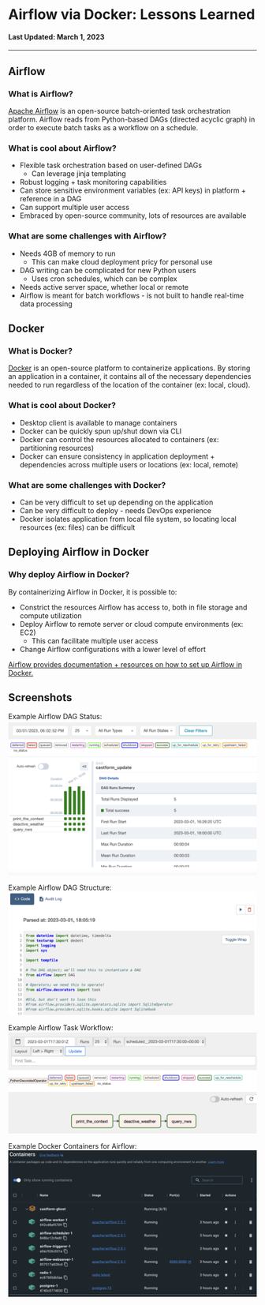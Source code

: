 # Airflow via Docker: Lessons Learned
#### Last Updated: March 1, 2023
---

## Airflow
### What is Airflow?
<a href="https://airflow.apache.org/docs/apache-airflow/stable/index.html">Apache Airflow</a> is an open-source batch-oriented task orchestration platform. Airflow reads from Python-based DAGs (directed acyclic graph) in order to execute batch tasks as a workflow on a schedule.  

### What is cool about Airflow?
* Flexible task orchestration based on user-defined DAGs
  * Can leverage jinja templating
* Robust logging + task monitoring capabilities
* Can store sensitive environment variables (ex: API keys) in platform + reference in a DAG
* Can support multiple user access
* Embraced by open-source community, lots of resources are available

### What are some challenges with Airflow?
* Needs 4GB of memory to run
  * This can make cloud deployment pricy for personal use
* DAG writing can be complicated for new Python users
  * Uses cron schedules, which can be complex
* Needs active server space, whether local or remote
* Airflow is meant for batch workflows - is not built to handle real-time data processing


## Docker
### What is Docker?
<a href="https://docs.docker.com/get-started/overview/">Docker</a> is an open-source platform to containerize applications. By storing an application in a container, it contains all of the necessary dependencies needed to run regardless of the location of the container (ex: local, cloud).

### What is cool about Docker?
* Desktop client is available to manage containers
* Docker can be quickly spun up/shut down via CLI
* Docker can control the resources allocated to containers (ex: partitioning resources)
* Docker can ensure consistency in application deployment + dependencies across multiple users or locations (ex: local, remote)

### What are some challenges with Docker?
* Can be very difficult to set up depending on the application
* Can be very difficult to deploy - needs DevOps experience
* Docker isolates application from local file system, so locating local resources (ex: files) can be difficult

## Deploying Airflow in Docker
### Why deploy Airflow in Docker?
By containerizing Airflow in Docker, it is possible to:
* Constrict the resources Airflow has access to, both in file storage and compute utilization
* Deploy Airflow to remote server or cloud compute environments (ex: EC2)
  * This can facilitate multiple user access
* Change Airflow configurations with a lower level of effort

<a href="https://airflow.apache.org/docs/apache-airflow/stable/howto/docker-compose/index.html">Airflow provides documentation + resources on how to set up Airflow in Docker.</a>

## Screenshots
Example Airflow DAG Status:
![Airflow_Status](./airflow_docker_static/airflow_status.png)

Example Airflow DAG Structure:
![Airflow_DAG](./airflow_docker_static/airflow_dag.png)

Example Airflow Task Workflow:
![Airflow_Tasks](./airflow_docker_static/airflow_workflow.png)

Example Docker Containers for Airflow:
![Docker](./airflow_docker_static/docker_containers.png)